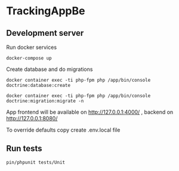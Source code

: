 # TrackingAppBe


## Development server

Run docker services
   
   
    docker-compose up

Create database and do migrations
   


    docker container exec -ti php-fpm php /app/bin/console doctrine:database:create 

    docker container exec -ti php-fpm php /app/bin/console doctrine:migration:migrate -n
   

App frontend will be available on http://127.0.0.1:4000/ , backend on http://127.0.0.1:8080/ 

To override defaults copy create .env.local file

## Run tests
    pin/phpunit tests/Unit